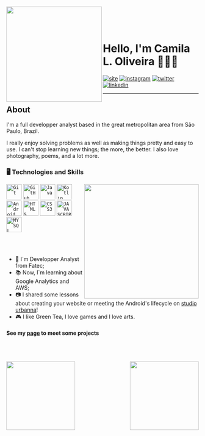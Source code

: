 <img align="left" width="250px" style="margin-top:-20px" src="https://raw.githubusercontent.com/clcmo/clcmo/main/docs/images/-2147483648_-211006.webp" />
</br></br>

Hello, I'm Camila L. Oliveira 👩🏻‍🦰
=====================================

 [![site](https://github.com/clcmo/clcmo/blob/main/docs/images/periscopio.png?raw=true)](https://dev.camilaloliveira.com.br) 
 [![instagram](https://github.com/clcmo/clcmo/blob/main/docs/images/instagram.png?raw=true)](https://www.instagram.com/millaloliveira/) 
 [![twitter](https://github.com/clcmo/clcmo/blob/main/docs/images/twitter.png?raw=true)](https://twitter.com/millaloliveira) 
 [![linkedin](https://github.com/clcmo/clcmo/blob/main/docs/images/linkedin.png?raw=true)](https://www.linkedin.com/in/clcmo/)


-------

## About

  I'm a full developper analyst based in the great metropolitan area from São Paulo, Brazil.

  I really enjoy solving problems as well as making things pretty and easy to use. I can't stop learning new things; the more, the better. I also love photography, poems, and a lot more.

### 🖥️ Technologies and Skills

<img width="300px" align="right" src="https://raw.githubusercontent.com/clcmo/clcmo/main/docs/images/-2147483648_-211005.webp" />

<code><img width="40px" src="https://cdn.jsdelivr.net/gh/devicons/devicon/icons/git/git-plain.svg" title = "Git"/></code>
<code><img width="40px" src="https://cdn.jsdelivr.net/gh/devicons/devicon/icons/github/github-original.svg" title = "GitHub"/></code>
<code><img width="40px" src="https://cdn.jsdelivr.net/gh/devicons/devicon/icons/java/java-plain.svg" title = "Java"/></code>
<code><img width="40px" src="https://cdn.jsdelivr.net/gh/devicons/devicon/icons/kotlin/kotlin-plain.svg" title = "Kotlin"/></code>
<code><img width="40px" src="https://cdn.jsdelivr.net/gh/devicons/devicon/icons/android/android-plain.svg" title = "Android"/></code>
<code><img width="40px" src="https://cdn.jsdelivr.net/gh/devicons/devicon/icons/html5/html5-plain.svg" title = "HTML5"/></code>
<code><img width="40px" src="https://cdn.jsdelivr.net/gh/devicons/devicon/icons/css3/css3-plain.svg" title = "CSS3"/></code>
<code><img width="40px" src="https://cdn.jsdelivr.net/gh/devicons/devicon/icons/javascript/javascript-plain.svg" title = "JAVASCRIPT"/></code>
<code><img width="40px" src="https://cdn.jsdelivr.net/gh/devicons/devicon/icons/mysql/mysql-plain.svg" title = "MYSQL"/></code>

</br></br>

  * 🤿 I\`m Developper Analyst from Fatec;
  * 📚 Now, I\`m learning about Google Analytics and AWS;
  * 📷 I shared some lessons about creating your website or meeting the Android's lifecycle on [studio urbanna](studiourbanna.github.io)!
  * 🎮 I like Green Tea, I love games and I love arts.


#### See my [page][Site] to meet some projects

</br></br>

<p align="center">
  <a href="https://github.com/clcmo">
    <img align="left" height="180em" src="https://github-readme-stats-eight-theta.vercel.app/api?username=clcmo&show_icons=true&theme=algolia&include_all_commits=true&count_private=true"/>
    <img align="right" height="180em" src="https://github-readme-stats-eight-theta.vercel.app/api/top-langs/?username=clcmo&layout=compact&langs_count=8&theme=algolia"/>
  </a>
</p>

</br></br>

[Site]: https://dev.camilaloliveira.com.br/
